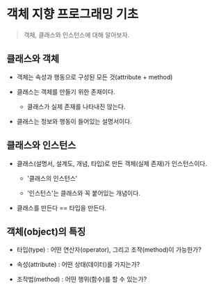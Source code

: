 # 객체 지향 프로그래밍 기초

> 객체, 클래스와 인스턴스에 대해 알아보자.

## 클래스와 객체

- 객체는 속성과 행동으로 구성된 모든 것(attribute + method)

- 클래스는 객체를 만들기 위한 존재이다. 

    - 클래스가 실제 존재를 나타내진 않는다.

- 클래스는 정보와 행동이 들어있는 설명서이다.

## 클래스와 인스턴스

- 클래스(설명서, 설계도, 개념, 타입)로 만든 객체(실제 존재)가 인스턴스이다.

    - '클래스의 인스턴스'

    - '인스턴스'는 클래스와 꼭 붙어있는 개념이다.

- 클래스를 만든다 == 타입을 만든다.

## 객체(object)의 특징

- 타입(type) : 어떤 연산자(operator), 그리고 조작(method)이 가능한가?

- 속성(attribute) : 어떤 상태(데이터)를 가지는가?

- 조작법(method) : 어떤 행위(함수)를 할 수 있는가?